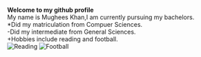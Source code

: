 **Welcome to my github profile**\
My name is Mughees Khan,I am currently pursuing my bachelors.\
*Did my matriculation from Compuer Sciences.\
 -Did my intermediate from General Sciences.\
  +Hobbies include reading and football.\
![Reading](https://www.amle.org/wp-content/uploads/2021/02/784784p888EDNmain745iStock_68342469_XLARGE.jpg)
![Football](https://thumbs.dreamstime.com/z/soccer-ball-football-shape-icon-110557586.jpg)
